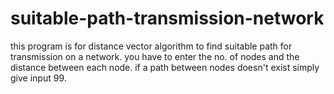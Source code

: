 # suitable-path-transmission-network
this program is for distance vector algorithm to find suitable path for transmission on a network. you have to enter the no. of nodes and the distance between each node. if a path between nodes doesn't exist simply give input 99.
